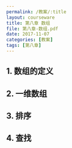 ```yaml
---
permalink: /教案/:title
layout: courseware
title: 第八章 数组
file: 第八章-数组.pdf
date: 2017-11-07
categories: [教案]
tags: [第八章]
---
```


## 1. 数组的定义
## 2. 一维数组
## 3. 排序
## 4. 查找
